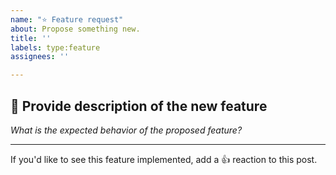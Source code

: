 ```yaml
---
name: "⭐ Feature request"
about: Propose something new.
title: ''
labels: type:feature
assignees: ''

---
```


## 📝 Provide description of the new feature

*What is the expected behavior of the proposed feature?*

---

If you'd like to see this feature implemented, add a 👍 reaction to this post.